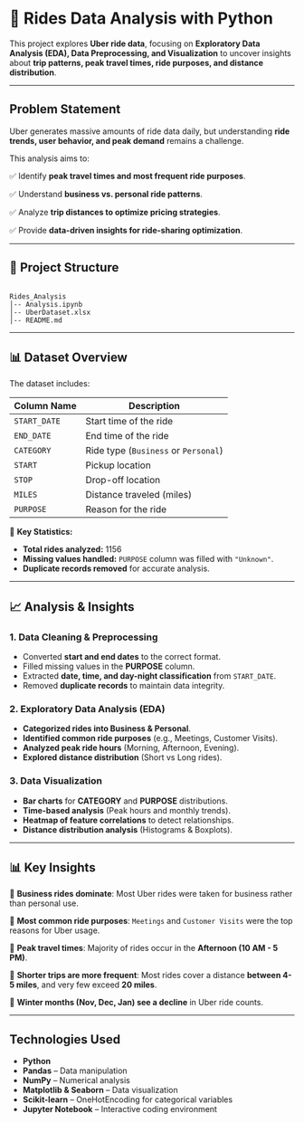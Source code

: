 # **🚖 Rides Data Analysis with Python**

This project explores **Uber ride data**, focusing on **Exploratory Data Analysis (EDA), Data Preprocessing, and Visualization** to uncover insights about **trip patterns, peak travel times, ride purposes, and distance distribution**.

---

## **Problem Statement**

Uber generates massive amounts of ride data daily, but understanding **ride trends, user behavior, and peak demand** remains a challenge.

This analysis aims to:

✅ Identify **peak travel times and most frequent ride purposes**.

✅ Understand **business vs. personal ride patterns**.

✅ Analyze **trip distances to optimize pricing strategies**.

✅ Provide **data-driven insights for ride-sharing optimization**.

---

## **📂 Project Structure**

```

Rides_Analysis
│-- Analysis.ipynb
│-- UberDataset.xlsx
│-- README.md

```

---

## **📊 Dataset Overview**

The dataset includes:

| Column Name | Description |
| --- | --- |
| `START_DATE` | Start time of the ride |
| `END_DATE` | End time of the ride |
| `CATEGORY` | Ride type (`Business` or `Personal`) |
| `START` | Pickup location |
| `STOP` | Drop-off location |
| `MILES` | Distance traveled (miles) |
| `PURPOSE` | Reason for the ride |

📌 **Key Statistics:**

- **Total rides analyzed:** 1156
- **Missing values handled:** `PURPOSE` column was filled with `"Unknown"`.
- **Duplicate records removed** for accurate analysis.

---

## **📈 Analysis & Insights**

### **1. Data Cleaning & Preprocessing**

- Converted **start and end dates** to the correct format.
- Filled missing values in the **PURPOSE** column.
- Extracted **date, time, and day-night classification** from `START_DATE`.
- Removed **duplicate records** to maintain data integrity.

### **2. Exploratory Data Analysis (EDA)**

- **Categorized rides into Business & Personal**.
- **Identified common ride purposes** (e.g., Meetings, Customer Visits).
- **Analyzed peak ride hours** (Morning, Afternoon, Evening).
- **Explored distance distribution** (Short vs Long rides).

### **3. Data Visualization**

- **Bar charts** for **CATEGORY** and **PURPOSE** distributions.
- **Time-based analysis** (Peak hours and monthly trends).
- **Heatmap of feature correlations** to detect relationships.
- **Distance distribution analysis** (Histograms & Boxplots).

---

## **📊 Key Insights**

📌 **Business rides dominate**: Most Uber rides were taken for business rather than personal use.

📌 **Most common ride purposes**: `Meetings` and `Customer Visits` were the top reasons for Uber usage.

📌 **Peak travel times**: Majority of rides occur in the **Afternoon (10 AM - 5 PM)**.

📌 **Shorter trips are more frequent**: Most rides cover a distance **between 4-5 miles**, and very few exceed **20 miles**.

📌 **Winter months (Nov, Dec, Jan) see a decline** in Uber ride counts.

---

## **Technologies Used**

- **Python**
- **Pandas** – Data manipulation
- **NumPy** – Numerical analysis
- **Matplotlib & Seaborn** – Data visualization
- **Scikit-learn** – OneHotEncoding for categorical variables
- **Jupyter Notebook** – Interactive coding environment
